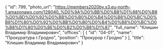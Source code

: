 {
    "id": 799,
    "photo_url": "https://members2020by.s3.eu-north-1.amazonaws.com/128040_%D0%9A%D0%BB%D0%B8%D1%88%D0%B8%D0%BD%D0%92%D0%BB%D0%B0%D0%B4%D0%B8%D0%BC%D0%B8%D1%80%D0%92%D0%BB%D0%B0%D0%B4%D0%B8%D0%BC%D0%B8%D1%80%D0%BE%D0%B2%D0%B8%D1%87",
    "full_name": "Клишин Владимир Владимирович",
    "offices": [
        {
            "id": "04-01",
            "name": "Прокуратура г.Гродно",
            "position": "Прокурор г.Гродно"
        }
    ],
    "title": "Клишин Владимир Владимирович"
}